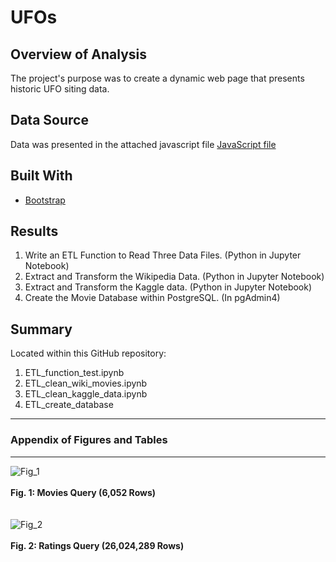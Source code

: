 # UFOs

## Overview of Analysis
The project's purpose was to create a dynamic web page that presents historic UFO siting data.  


## Data Source
Data was presented in the attached javascript file [JavaScript file](static/js/data.js/)


## Built With
* [Bootstrap](https://getbootstrap.com)


## Results
1. Write an ETL Function to Read Three Data Files. (Python in Jupyter Notebook)
2. Extract and Transform the Wikipedia Data. (Python in Jupyter Notebook)
3. Extract and Transform the Kaggle data. (Python in Jupyter Notebook)
4. Create the Movie Database within PostgreSQL. (In pgAdmin4)

## Summary  
Located within this GitHub repository:

1. ETL_function_test.ipynb
2. ETL_clean_wiki_movies.ipynb
3. ETL_clean_kaggle_data.ipynb
4. ETL_create_database


----------------------------------------------------------------------------------
### Appendix of Figures and Tables
----------------------------------------------------------------------------------

![Fig_1](Resources/movies_query.png)
<br>
<br>
**Fig. 1:  Movies Query (6,052 Rows)**
<br>
<br>
<br>
![Fig_2](Resources/ratings_query.PNG)
<br>
<br>
**Fig. 2:  Ratings Query (26,024,289 Rows)**
<br>
<br>
<br>
